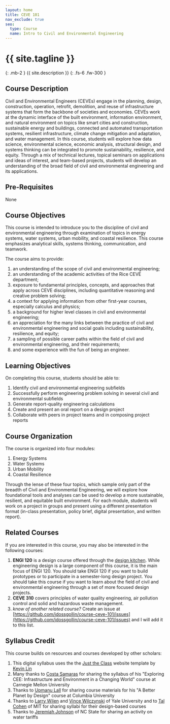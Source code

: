 ```yaml
---
layout: home
title: CEVE 101
nav_exclude: true
seo:
  type: Course
  name: Intro to Civil and Environmental Engineering
---
```


# {{ site.tagline }}
{: .mb-2 }
{{ site.description }}
{: .fs-6 .fw-300 }

## Course Description

Civil and Environmental Engineers (CEVEs) engage in the planning, design, construction, operation, retrofit, demolition, and reuse of infrastructure systems that form the backbone of societies and economies.
CEVEs work at the dynamic interface of the built environment, information environment, and natural environment on topics like smart cities and construction, sustainable energy and buildings, connected and automated transportation systems, resilient infrastructure, climate change mitigation and adaptation, and water management.
In this course, students will explore how data science, environmental science, economic analysis,  structural design, and systems thinking can be integrated to promote sustainability, resilience, and equity.
Through a mix of technical lectures, topical seminars on applications and ideas of interest, and team-based projects, students will develop an understanding of the broad field of civil and environmental engineering and its applications.

## Pre-Requisites

None

## Course Objectives

This course is intended to introduce you to the discipline of civil and environmental engineering through examination of topics in energy systems, water systems, urban mobility, and coastal resilience.
This course emphasizes analytical skills, systems thinking, communication, and teamwork.

The course aims to provide:  

1. an understanding of the scope of civil and environmental engineering;
1. an understanding of the academic activities of the Rice CEVE department;
1. exposure to fundamental principles, concepts, and approaches that apply across CEVE disciplines, including quantitative reasoning and creative problem solving;
1. a context for applying information from other first-year courses, especially calculus and physics;
1. a background for higher level classes in civil and environmental engineering;
1. an appreciation for the many links between the practice of civil and environmental engineering and social goals including sustainability, resilience, and equity;
1. a sampling of possible career paths within the field of civil and environmental engineering, and their requirements;
1. and some experience with the fun of being an engineer.

## Learning Objectives

On completing this course, students should be able to:

1. Identify civil and environmental engineering subfields
1. Successfully perform engineering problem solving in several civil and environmental subfields
1. Generate report-quality engineering calculations
1. Create and present an oral report on a design project
1. Collaborate with peers in project teams and in composing project reports

## Course Organization

The course is organized into four modules:

1. Energy Systems
1. Water Systems
1. Urban Mobility
1. Coastal Resilience

Through the lense of these four topics, which sample only part of the breadth of Civil and Environmental Engineering, we will explore how foundational tools and analyses can be used to develop a more sustainable, resilient, and equitable built environment.
For each module, students will work on a project in groups and present using a different presentation format (in-class presentation, policy brief, digital presentation, and written report).

## Related Courses

If you are interested in this course, you may also be interested in the following courses:

1. **ENGI 120** is a design course offered through the [design kitchen](http://oedk.rice.edu/). While engineering design is a large component of this course, it is the main focus of ENGI 120. You should take ENGI 120 if you want to build prototypes or to participate in a semester-long design project. You should take this course if you want to learn about the field of civil and environmental engineering through a set of more focused design projects.
1. **CEVE 310** covers principles of water quality engineering, air pollution control and solid and hazardous waste management.
1. *know of another related course?* Create an issue at [https://github.com/jdossgollin/course-ceve-101/issues](https://github.com/jdossgollin/course-ceve-101/issues) and I will add it to this list.

## Syllabus Credit

This course builds on resources and courses developed by other scholars:

1. This digital syllabus uses the the [Just the Class](https://github.com/kevinlin1/just-the-class/) website template by [Kevin Lin](https://kevinl.info/)
1. Many thanks to [Costa Samaras](costasamaras.com/) for sharing the syllabus of his "Exploring CEE: Infrastructure and Environment in a Changing World" course at  Carnegie Mellon University
1. Thanks to [Upmanu Lall](http://www.columbia.edu/~ula2/) for sharing course materials for his "A Better Planet by Design" course at Columbia University
1. Thanks to [Larry Wilen](https://seas.yale.edu/people/research-staff/lawrence-wilen) and [Vince Wilczynski](https://seas.yale.edu/vincent-wilczynski) of Yale University and to [Tal Cohen](https://cee.mit.edu/people_individual/tal-cohen/) of MIT for sharing syllabi for their design-based courses
1. Thanks to [Jeremiah Johnson](https://www.ccee.ncsu.edu/people/jjohns24/)  of NC State for sharing an activity on water tariffs
